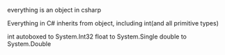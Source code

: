 everything is an object in csharp

Everything in C# inherits from object, including int(and all primitive types)

int autoboxed to System.Int32
float to System.Single
double to System.Double
